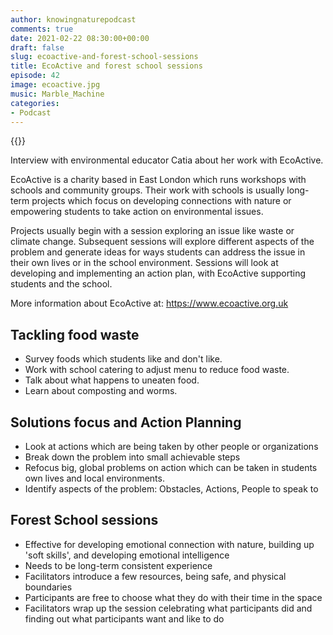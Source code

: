 ```yaml
---
author: knowingnaturepodcast
comments: true
date: 2021-02-22 08:30:00+00:00
draft: false
slug: ecoactive-and-forest-school-sessions
title: EcoActive and forest school sessions
episode: 42
image: ecoactive.jpg
music: Marble_Machine
categories:
- Podcast
---
```


{{<podbean id="">}}

Interview with environmental educator Catia about her work with EcoActive.

EcoActive is a charity based in East London which runs workshops with schools
and community groups. Their work with schools is usually long-term projects
which focus on developing connections with nature or empowering students to
take action on environmental issues.

Projects usually begin with a session exploring an issue like waste or climate
change. Subsequent sessions will explore different aspects of the problem and
generate ideas for ways students can address the issue in their own lives or
in the school environment. Sessions will look at developing and implementing
an action plan, with EcoActive supporting students and the school.

More information about EcoActive at: <https://www.ecoactive.org.uk>

## Tackling food waste

  * Survey foods which students like and don't like.
  * Work with school catering to adjust menu to reduce food waste.
  * Talk about what happens to uneaten food. 
  * Learn about composting and worms.

## Solutions focus and Action Planning

  * Look at actions which are being taken by other people or organizations
  * Break down the problem into small achievable steps
  * Refocus big, global problems on action which can be taken in students own lives and local environments. 
  * Identify aspects of the problem: Obstacles, Actions, People to speak to

## Forest School sessions

  * Effective for developing emotional connection with nature, building up 'soft skills', and developing emotional intelligence
  * Needs to be long-term consistent experience
  * Facilitators introduce a few resources, being safe, and physical boundaries
  * Participants are free to choose what they do with their time in the space
  * Facilitators wrap up the session celebrating what participants did and finding out what participants want and like to do

